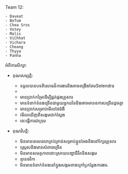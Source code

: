 Team 12:

    - Daveat
    - BoTum
    - Chea Sros
    - Votey
    - Malis
    - ViChhat
    - Vichara
    - Cheang
    - Thyya
    - Panha

អំពីការសិក្សា:

+ គុណសម្បត្តិ:

    - ទទួលបានបទពិសោធន៏ការងារនិងអាចពង្រឹងថែមSelendra
    - 
    - មានប្រាក់កម្រៃដើម្បីផ្គត់ផ្កងគ្រួសារ
    - មានទំនាក់ទំនងច្រើនជាមួយអ្នកដទៃនិងអាចមានឧកាសច្រើនដូចគ្នា
    - មានប្រាក់សម្រាប់មើលថែជំងឺ
    - មើលឃើញពីសង្កមជាក់ស្តែង
    - ចេះធ្វើការជាក្រុម

+ គុណវិបត្តិ:

    - មិនមានពេលវេលាគ្រប់គ្រាន់សម្រាប់ខ្លួនអែងនិងនៅក្បែរគ្រួសារ
    - ស្រ្តេសនិងមានសំពាធច្រើន
    - មិនមានសមត្ថភាពដោះស្រាយបញ្ហាជីវិតនិងសង្កម
    - គ្មានថវិកា
    - មិនមានទំនាក់ទំនងនៅក្នុងសង្កមខាងក្រៅឬកន្លែងការងារ.


